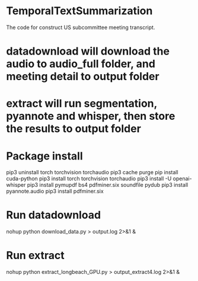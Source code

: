 # TemporalTextSummarization
The code for construct US subcommittee meeting transcript.

# datadownload will download the audio to audio_full folder, and meeting detail to output folder
# extract will run segmentation, pyannote and whisper, then store the results to output folder

# Package install
pip3 uninstall torch torchvision torchaudio
pip3 cache purge
pip install cuda-python
pip3 install torch torchvision torchaudio
pip3 install -U openai-whisper
pip3 install pymupdf bs4 pdfminer.six soundfile pydub
pip3 install pyannote.audio
pip3 install pdfminer.six

# Run datadownload
nohup python download_data.py > output.log 2>&1 &

# Run extract
nohup python extract_longbeach_GPU.py > output_extract4.log 2>&1 &
